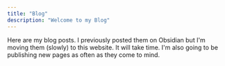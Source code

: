 ```yaml
---
title: "Blog"
description: "Welcome to my Blog"
---
```


Here are my blog posts. I previously posted them on Obsidian but I'm moving them (slowly) to this website. It will take time. I'm also going to be publishing new pages as often as they come to mind. 